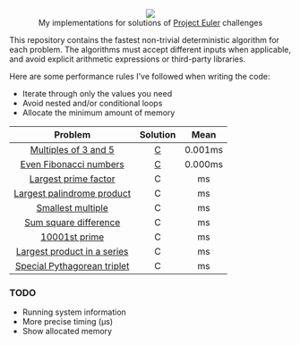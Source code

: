 <p align="center">
  <a href="https://projecteuler.net">
    <img src="https://projecteuler.net/images/clipart/euler_portrait.png">
  </a>
  <br>My implementations for solutions of <a href="https://projecteuler.net">Project Euler</a> challenges</br>
</p>

This repository contains the fastest non-trivial deterministic algorithm for each problem. The algorithms must accept different inputs when applicable, and avoid explicit arithmetic expressions or third-party libraries.

Here are some performance rules I've followed when writing the code:
- Iterate through only the values you need
- Avoid nested and/or conditional loops
- Allocate the minimum amount of memory

| Problem                                                           | Solution                                                                                | Mean    |
| :---------------------------------------------------------------: | :-------------------------------------------------------------------------------------: | :-----: |
| [Multiples of 3 and 5](https://projecteuler.net/problem=1)        | [C](https://github.com/KimTisott/ProjectEuler-Solutions/blob/main/Solutions/problem1.c) | 0.001ms |
| [Even Fibonacci numbers](https://projecteuler.net/problem=2)      | [C](https://github.com/KimTisott/ProjectEuler-Solutions/blob/main/Solutions/problem2.c) | 0.000ms |
| [Largest prime factor](https://projecteuler.net/problem=3)        | C | ms |
| [Largest palindrome product](https://projecteuler.net/problem=4)  | C | ms |
| [Smallest multiple](https://projecteuler.net/problem=5)           | C | ms |
| [Sum square difference](https://projecteuler.net/problem=6)       | C | ms |
| [10001st prime](https://projecteuler.net/problem=7)               | C | ms |
| [Largest product in a series](https://projecteuler.net/problem=8) | C | ms |
| [Special Pythagorean triplet](https://projecteuler.net/problem=9) | C | ms |

### TODO

- Running system information
- More precise timing (μs)
- Show allocated memory
